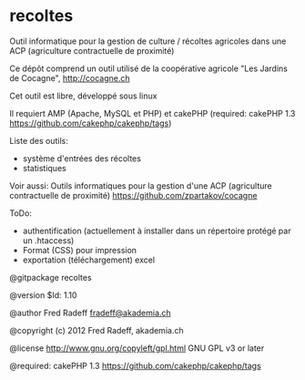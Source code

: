 recoltes
========

Outil informatique pour la gestion de culture / récoltes agricoles dans une ACP (agriculture contractuelle de proximité)

Ce dépôt comprend un outil utilisé de la coopérative agricole "Les Jardins de Cocagne", http://cocagne.ch

Cet outil est libre, développé sous linux

Il requiert AMP (Apache, MySQL et PHP) et cakePHP (required: cakePHP 1.3 https://github.com/cakephp/cakephp/tags)

Liste des outils:

- système d'entrées des récoltes
- statistiques

Voir aussi:
Outils informatiques pour la gestion d'une ACP (agriculture contractuelle de proximité)
https://github.com/zpartakov/cocagne 

ToDo: 

- authentification (actuellement à installer dans un répertoire protégé par un .htaccess)
- Format (CSS) pour impression
- exportation (téléchargement) excel


@gitpackage recoltes

@version $Id: 1.10

@author Fred Radeff fradeff@akademia.ch

@copyright (c) 2012 Fred Radeff, akademia.ch

@license http://www.gnu.org/copyleft/gpl.html GNU GPL v3 or later

@required: cakePHP 1.3 https://github.com/cakephp/cakephp/tags
